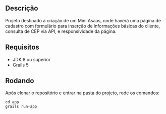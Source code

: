 ## Descrição

Projeto destinado à criação de um Mini Asaas, onde haverá uma página de cadastro com formulário para inserção de informações básicas do cliente, consulta de CEP via API, e responsividade da página.

## Requisitos

- JDK 8 ou superior
- Grails 5

## Rodando

Após clonar o repositório e entrar na pasta do projeto, rode os comandos:

```
cd app
grails run-app
```
